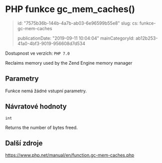 PHP funkce gc_mem_caches()
==========================

> id: "7575b36b-144b-4a7b-ab03-6e96599b55e8"
> slug:
> 	cs: funkce-gc-mem-caches
>
> publicationDate: "2019-09-11 10:04:04"
> mainCategoryId: ab12b253-41a0-4bf3-9019-956608d7d534

Dostupnost ve verzích: `PHP 7.0`

Reclaims memory used by the Zend Engine memory manager


Parametry
--------------

Funkce nemá žádné vstupní parametry.

Návratové hodnoty
----------------

`int`

Returns the number of bytes freed.

Další zdroje
------------

https://www.php.net/manual/en/function.gc-mem-caches.php
